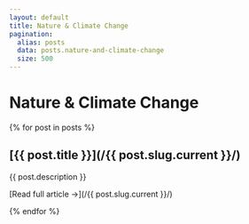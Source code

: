 ```yaml
---
layout: default
title: Nature & Climate Change
pagination:
  alias: posts
  data: posts.nature-and-climate-change
  size: 500
---
```


# Nature & Climate Change

{% for post in posts %}
<div class="post">
  
## [{{ post.title }}](/{{ post.slug.current }}/)

{{ post.description }}

[Read full article &rarr;](/{{ post.slug.current }}/)

</div>

{% endfor %}

